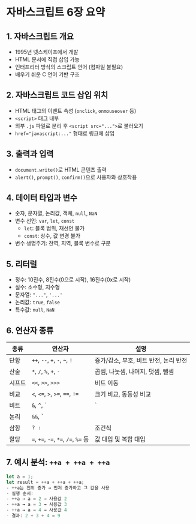 # 자바스크립트 6장 요약

## 1. 자바스크립트 개요
- 1995년 넷스케이프에서 개발
- HTML 문서에 직접 삽입 가능
- 인터프리터 방식의 스크립트 언어 (컴파일 불필요)
- 배우기 쉬운 C 언어 기반 구조

## 2. 자바스크립트 코드 삽입 위치
- HTML 태그의 이벤트 속성 (`onclick`, `onmouseover` 등)
- `<script>` 태그 내부
- 외부 `.js` 파일로 분리 후 `<script src="...">`로 불러오기
- `href="javascript:..."` 형태로 링크에 삽입

## 3. 출력과 입력
- `document.write()`로 HTML 콘텐츠 출력
- `alert()`, `prompt()`, `confirm()`으로 사용자와 상호작용

## 4. 데이터 타입과 변수
- 숫자, 문자열, 논리값, 객체, `null`, `NaN`
- 변수 선언: `var`, `let`, `const`
  - `let`: 블록 범위, 재선언 불가
  - `const`: 상수, 값 변경 불가
- 변수 생명주기: 전역, 지역, 블록 변수로 구분

## 5. 리터럴
- 정수: 10진수, 8진수(0으로 시작), 16진수(0x로 시작)
- 실수: 소수형, 지수형
- 문자열: `"..."`, `'...'`
- 논리값: `true`, `false`
- 특수값: `null`, `NaN`

## 6. 연산자 종류

| 종류     | 연산자                        | 설명                           |
|----------|-------------------------------|--------------------------------|
| 단항     | `++`, `--`, `+`, `-`, `~`, `!` | 증가/감소, 부호, 비트 반전, 논리 반전 |
| 산술     | `*`, `/`, `%`, `+`, `-`        | 곱셈, 나눗셈, 나머지, 덧셈, 뺄셈 |
| 시프트   | `<<`, `>>`, `>>>`              | 비트 이동                      |
| 비교     | `<`, `<=`, `>`, `>=`, `==`, `!=` | 크기 비교, 동등성 비교         |
| 비트     | `&`, `^`, `|`                  | 비트 AND, XOR, OR             |
| 논리     | `&&`, `||`                     | 논리 AND, OR                  |
| 삼항     | `? :`                          | 조건식                         |
| 할당     | `=`, `+=`, `-=`, `*=`, `/=`, `%=` 등 | 값 대입 및 복합 대입           |

## 7. 예시 분석: `++a + ++a + ++a`

```javascript
let a = 1;
let result = ++a + ++a + ++a;
- ++a는 전위 증가 → 먼저 증가하고 그 값을 사용
- 실행 순서:
- ++a → a = 2 → 사용값 2
- ++a → a = 3 → 사용값 3
- ++a → a = 4 → 사용값 4
- 결과: 2 + 3 + 4 = 9


